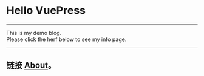 # Hello VuePress
---

This is my demo blog.   
Please click the herf below to see my info page.  

---
## 链接 [About](./about)。